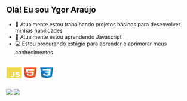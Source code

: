 ## Olá! Eu sou Ygor Araújo
- 🔭 Atualmente estou trabalhando projetos básicos para desenvolver minhas habilidades
- 🌱 Atualmente estou aprendendo Javascript
- 💻 Estou procurando estágio para aprender e aprimorar meus conhecimentos

<div style="display: inline_block"><br>
  <img align="center" alt="Ygor-Js" height="30" width="40" src="https://raw.githubusercontent.com/devicons/devicon/master/icons/javascript/javascript-plain.svg">
  <img align="center" alt="Ygor-HTML" height="30" width="40" src="https://raw.githubusercontent.com/devicons/devicon/master/icons/html5/html5-original.svg">
  <img align="center" alt="Ygor-CSS" height="30" width="40" src="https://raw.githubusercontent.com/devicons/devicon/master/icons/css3/css3-original.svg"> 
</div>

  ##
 
<div>  
  <a href = "mailto:ygoraraujo2304@gmail.com"><img src="https://img.shields.io/badge/-Gmail-%23333?style=for-the-badge&logo=gmail&logoColor=white" target="_blank"></a>
  <a href="https://www.linkedin.com/in/ygoraraujo23" target="_blank"><img src="https://img.shields.io/badge/-LinkedIn-%230077B5?style=for-the-badge&logo=linkedin&logoColor=white" target="_blank"></a> 
  
</div>
